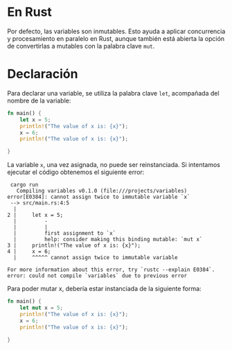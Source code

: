 # En Rust
Por defecto, las variables son inmutables. Esto ayuda a aplicar concurrencia y procesamiento en paralelo en Rust, aunque también está abierta la opción de convertirlas a mutables con la palabra clave `mut`.

# Declaración
Para declarar una variable, se utiliza la palabra clave `let`, acompañada del nombre de la variable:

```rust
fn main() {
    let x = 5;
    println!("The value of x is: {x}");
	x = 6;
    println!("The value of x is: {x}");

}
```
La variable `x`, una vez asignada, no puede ser reinstanciada. Si intentamos ejecutar el código obtenemos el siguiente error:
```console
 cargo run
   Compiling variables v0.1.0 (file:///projects/variables)
error[E0384]: cannot assign twice to immutable variable `x`
 --> src/main.rs:4:5
  |
2 |     let x = 5;
  |         -
  |         |
  |         first assignment to `x`
  |         help: consider making this binding mutable: `mut x`
3 |     println!("The value of x is: {x}");
4 |     x = 6;
  |     ^^^^^ cannot assign twice to immutable variable

For more information about this error, try `rustc --explain E0384`.
error: could not compile `variables` due to previous error
```

Para poder mutar x, debería estar instanciada de la siguiente forma:
```rust
fn main() {
    let mut x = 5;
    println!("The value of x is: {x}");
	x = 6;
    println!("The value of x is: {x}");

}
```
